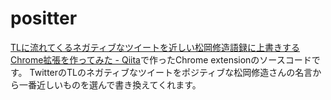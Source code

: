 # positter
[TLに流れてくるネガティブなツイートを近しい松岡修造語録に上書きするChrome拡張を作ってみた - Qiita](https://qiita.com/at-946/items/740378214ccf2ba698e0)で作ったChrome extensionのソースコードです。
TwitterのTLのネガティブなツイートをポジティブな松岡修造さんの名言から一番近しいものを選んで書き換えてくれます。
